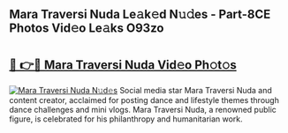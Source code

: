 ## Mara Traversi Nuda Le𝚊k𝚎d N𝚞𝚍es - Part-8CE Photos Vid𝚎o Le𝚊ks O93zo

# <h2><a href="http://fbf44f3.evod.top/?m=Mara+Traversi+Nuda">🔗 👉🔴 Mara Traversi Nuda Vid𝚎o Ph𝚘t𝚘s</a></h2>

[![Mara Traversi Nuda N𝚞d𝚎s](https://i.imgur.com/8V9OHl7.gif)](http://fbf44f3.evod.top/?m=Mara+Traversi+Nuda)
Social media star Mara Traversi Nuda and content creator, acclaimed for posting dance and lifestyle themes through dance challenges and mini vlogs. Mara Traversi Nuda, a renowned public figure, is celebrated for his philanthropy and humanitarian work. 

